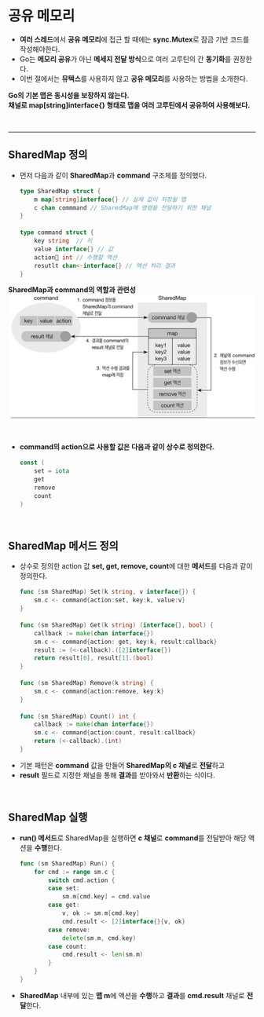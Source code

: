 # **공유 메모리**
- **여러 스레드**에서 **공유 메모리**에 접근 할 때에는 **sync.Mutex**로 잠금 기반 코드를 작성해야한다.
- Go는 **메모리 공유**가 아닌 **메세지 전달 방식**으로 여러 고루틴의 간 **동기화**를 권장한다.
- 이번 절에서는 **뮤텍스**를 사용하지 않고 **공유 메모리**를 사용하는 방법을 소개한다.

**Go의 기본 맵은 동시성을 보장하지 않는다.**  
**채널로 map[string]interface{} 형태로 맵을 여러 고루틴에서 공유하여 사용해보다.**

<br>

---
## **SharedMap 정의**
- 먼저 다음과 같이 **SharedMap**과 **command** 구조체를 정의했다.
    ~~~go
    type SharedMap struct {
        m map[string]interface{} // 실제 값이 저장될 맵
        c chan commmand // SharedMap에 명령을 전달하기 위한 채널
    }

    type command struct {
        key string  // 키
        value interface{} // 값
        action int // 수행할 액션
        resutlt chan<-interface{} // 액션 처리 결과
    }
    ~~~
    
**SharedMap과 command의 역할과 관련성**
![SharedMap](/img/SharedMap.png)

<br>

- **command의 action으로 사용할 값은 다음과 같이 상수로 정의한다.**
    ~~~go
    const (
        set = iota
        get
        remove
        count
    )
    ~~~

<br>

## **SharedMap 메서드 정의**
- 상수로 정의한 action 값 **set, get, remove, count**에 대한 **메서드**를 다음과 같이 정의한다.
    ~~~go
    func (sm SharedMap) Set(k string, v interface{}) {
        sm.c <- command{action:set, key:k, value:v}
    }

    func (sm SharedMap) Get(k string) (interface{}, bool) {
        callback := make(chan interface{})
        sm.c <- command{action: get, key:k, result:callback}
        result := (<-callback).([2]interface{})
        return result[0], result[1].(bool)
    }

    func (sm SharedMap) Remove(k string) {
        sm.c <- command{action:remove, key:k}
    }

    func (sm SharedMap) Count() int {
        callback := make(chan interface{})
        sm.c <- command{action:count, result:callback}
        return (<-callback).(int)
    }
    ~~~
- 기본 패턴은 **command** 값을 만들어 **SharedMap의 c 채널**로 **전달**하고
- **result** 필드로 지정한 채널을 통해 **결과**를 받아와서 **반환**하는 식이다.

<br>

## **SharedMap 실행**
- **run() 메서드**로 SharedMap을 실행하면 **c 채널**로 **command**를 전달받아 해당 액션을 **수행**한다.
    ~~~go
    func (sm SharedMap) Run() {
        for cmd := range sm.c {
            switch cmd.action {
            case set:
                sm.m[cmd.key] = cmd.value
            case get:
                v, ok := sm.m[cmd.key]
                cmd.result <- [2]interface{}{v, ok}
            case remove:
                delete(sm.m, cmd.key)
            case count:
                cmd.result <- len(sm.m)
            }
        }
    }
   ~~~
- **SharedMap** 내부에 있는 **맵 m**에 액션을 **수행**하고 **결과**를 **cmd.result** 채널로 **전달**한다.